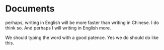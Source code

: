 Documents
=======


perhaps, writing in English will be more faster than writing in Chinese. I do think so. 
And perhaps I will writing in English more. 

We should typing the word with a good patence. Yes we do should do like this. 
